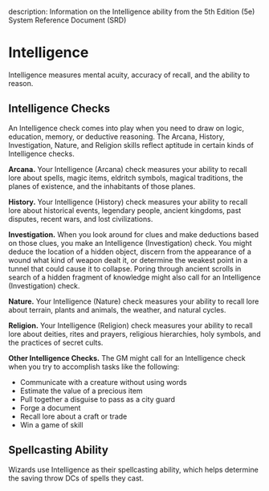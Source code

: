 description: Information on the Intelligence ability from the 5th Edition (5e) System Reference Document (SRD)

# Intelligence 
Intelligence measures mental acuity, accuracy of recall, and the ability to reason. 

## Intelligence Checks 
An Intelligence check comes into play when you need to draw on logic, education, memory, or deductive reasoning. The Arcana, History, Investigation, Nature, and Religion skills reflect aptitude in certain kinds of Intelligence checks.

**Arcana.** Your Intelligence (Arcana) check measures your ability to recall lore about spells, magic items, eldritch symbols, magical traditions, the planes of existence, and the inhabitants of those planes.

**History.** Your Intelligence (History) check measures your ability to recall lore about historical events, legendary people, ancient kingdoms, past disputes, recent wars, and lost civilizations.

**Investigation.** When you look around for clues and make deductions based on those clues, you make an Intelligence (Investigation) check. You might deduce the location of a hidden object, discern from the appearance of a wound what kind of weapon dealt it, or determine the weakest point in a tunnel that could cause it to collapse. Poring through ancient scrolls in search of a hidden fragment of knowledge might also call for an Intelligence (Investigation) check.

**Nature.** Your Intelligence (Nature) check measures your ability to recall lore about terrain, plants and animals, the weather, and natural cycles.

**Religion.** Your Intelligence (Religion) check measures your ability to recall lore about deities, rites and prayers, religious hierarchies, holy symbols, and the practices of secret cults.

**Other Intelligence Checks.** The GM might call for an Intelligence check when you try to accomplish tasks like the following: 

* Communicate with a creature without using words
* Estimate the value of a precious item
* Pull together a disguise to pass as a city guard
* Forge a document
* Recall lore about a craft or trade
* Win a game of skill

## Spellcasting Ability 
Wizards use Intelligence as their spellcasting ability, which helps determine the saving throw DCs of spells they cast.